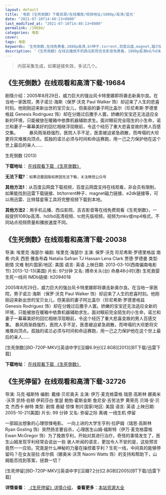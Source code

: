 ```yaml
---
layout: default
title: '电影《生死倒数》下载资源/在线播放/视频地址/1080p/高清/蓝光'
date: "2021-07-10T14:40:13+0800"
last_modified_at: "2021-07-10T14:40:13+0800"
permalink: /19684/
categories: 电影
cover:
tags: 电影
keywords: '生死倒数,在线免费看,1080p高清,bt种子,torrent,百度云盘,magnet,磁力链,迅雷下载资源'
description: '《生死倒数》在线云播放手机西瓜影院吉吉影音免费看，1080p高清bd/hd未删减完整版和tc抢先枪版，mkv/mp4格式，附带bt/torrent种子、magnet/磁力链、百度云盘、网盘资源迅雷下载链接'
---
```


>内容采集生成，如果链接失效，多试几个。


## 《生死倒数》在线观看和高清下载-19684

剧情介绍：2005年8月29日，威力巨大的强台风卡特里娜即将袭击新奥尔良。在当地一家医院，男子诺兰·海斯（保罗·沃克 Paul Walker 饰）却迎来了人生的悲喜时刻。他刚刚迎来新出世的宝贝女儿，但美丽的妻子阿比盖尔（珍尼希斯·罗德里格兹 Genesis Rodriguez 饰）却在分娩过后撒手人寰。娇嫩的宝宝还无法适应全新的环境，只能被放在暖箱中依靠机器辅助求生。面对眼前完全陌生的小生命，诺兰和妻子一幕幕美好的回忆相继浮现眼前，令这个经历了重大悲喜变故的男人百感交集。  　　暴风雨渐趋强烈，医院人手不足，医患被迫紧急疏散，而垮塌的大坝更将灾难推向顶点。孤独的诺兰必须与时间和命运赛跑，用一己之力保护他在这个世上最后的亲人……


生死倒数 (2013)

**下载地址**： [在线观看下载 《生死倒数》](https://www.btbtdy.me/btdy/dy2211.html) 


**无法下载?**：`如果迅雷因版权原因无法下载，关注微信公众号 `

**其他方法1**：从百度云网盘下载视频，百度云网盘支持在线观看，非会员有限制，如果能找到迅雷下载链接、bt/torrent种子、magnet磁力链接、e2dk链接等，可以用迅雷、比特彗星等工具将完整视频下载到本地。

**其他方法2**：用手机云播、西瓜影院、吉吉影音等在线免费观看《生死倒数》，一般提供1080p高清、hd/bd高清视频、tc抢先版视频，视频为mkv或mp4格式，不同站点视频质量和播放速度不同。


## 《生死倒数》在线观看和高清下载-20038

导演: 埃里克·海瑟尔 编剧: 埃里克·海瑟尔 主演: 保罗·沃克 珍尼希斯·罗德里格兹 南希·内夫 西恩·雅各布森 Natalia Safran TJ Hassan Lena Clark 贾德·罗德曼 类型: 剧情 灾难 制片国家/地区: 美国 语言: 英语 上映日期: 2013-03-10(西南偏南电影节) 2013-12-13(美国) 片长: 97分钟 又名: 搏命关头(台) 命悬48小时(港) 生死救婴 生死一线间 IMDb链接: tt2094018

2005年8月29日，威力巨大的强台风卡特里娜即将袭击新奥尔良。在当地一家医院，男子诺兰·海斯（保罗·沃克 Paul Walker 饰）却迎来了人生的悲喜时刻。他刚刚迎来新出世的宝贝女儿，但美丽的妻子阿比盖尔（珍尼希斯·罗德里格兹 Genesis Rodriguez 饰）却在分娩过后撒手人寰。娇嫩的宝宝还无法适应全新的环境，只能被放在暖箱中依靠机器辅助求生。面对眼前完全陌生的小生命，诺兰和妻子一幕幕美好的回忆相继浮现眼前，令这个经历了重大悲喜变故的男人百感交集。 暴风雨渐趋强烈，医院人手不足，医患被迫紧急疏散，而垮塌的大坝更将灾难推向顶点。孤独的诺兰必须与时间和命运赛跑，用一己之力保护他在这个世上最后的亲人……


[生死倒数][BD-720P-MKV][英语中字][豆瓣6.9分][2.8GB][2013][BT下载/迅雷下载]

**下载地址**： [在线观看下载 《生死倒数》](https://www.btdx8.com/torrent/hours_2013.html) 


## 《生死停留》在线观看和高清下载-32726

导演: 马克·福斯特 编剧: 戴维·贝尼奥夫 主演: 伊万·麦克格雷格 瑞恩·高斯林 娜奥米·沃茨 凯特·伯顿 伊莉莎白·里瑟 鲍勃·霍斯金斯 詹尼安·吉劳法罗 黄荣亮 贝琦·安·贝克 杰西卡·赫特 类型: 剧情 悬疑 惊悚 制片国家/地区: 美国 语言: 英语 上映日期: 2005-10-21(美国) 片长: 99 分钟 又名: 弥留之际 离魂 一线生机 停留

一部超出想象的心理惊悚电影。 一向上进的大学生亨利·拉萨姆（瑞恩·高斯林 Ryan Gosling 饰）突然扬言要自杀，心理医生山姆·福斯特（伊万·麦克格雷格 Ewan McGregor 饰）为了挽救亨利，开始对其进行治疗。奇怪的事情发生了，医生山姆发现亨利经常会说出一些 骇人听闻的语言，更加令人不安的是，这些预言竟然一一应验。究竟是什么神秘的力量在操控着亨利？生死一线，中间真的能够停留吗？在女友丽拉·库尔佩（娜奥米·沃茨 Naomi Watts 饰）的支持和帮助下，山姆能否找到答案，拯救一切？


[生死停留][BD-720P-MKV][英语中字][豆瓣7.2分][2.8GB][2005][BT下载/迅雷下载]

**详情查看**： [《生死停留》详情介绍](/movie/32726/)， **查看更多**：[本站资源大全](/movie/t/all/)

